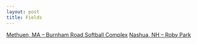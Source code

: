 ```yaml
---
layout: post
title: Fields
---
```

[Methuen, MA – Burnham Road Softball Complex](https://seanmerrow.github.io/heatgold/fields/methuen)
[Nashua, NH – Roby Park](https://seanmerrow.github.io/heatgold/fields/roby)




